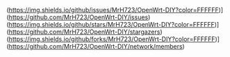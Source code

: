 (https://img.shields.io/github/issues/MrH723/OpenWrt-DIY?color=FFFFFF)](https://github.com/MrH723/OpenWrt-DIY/issues)
(https://img.shields.io/github/stars/MrH723/OpenWrt-DIY?color=FFFFFF)](https://github.com/MrH723/OpenWrt-DIY/stargazers)
(https://img.shields.io/github/forks/MrH723/OpenWrt-DIY?color=FFFFFF)](https://github.com/MrH723/OpenWrt-DIY/network/members)
